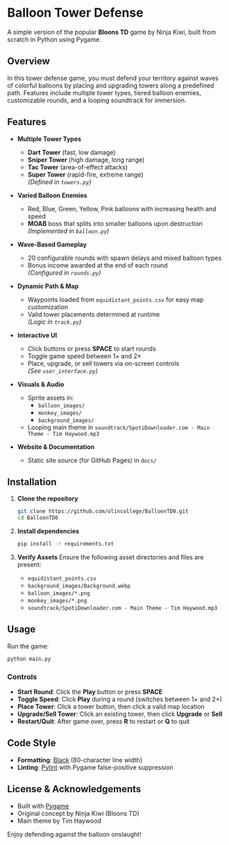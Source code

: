 # Balloon Tower Defense

A simple version of the popular **Bloons TD** game by Ninja Kiwi, built from scratch in Python using Pygame.

## Overview

In this tower defense game, you must defend your territory against waves of colorful balloons by placing and upgrading towers along a predefined path. Features include multiple tower types, tiered balloon enemies, customizable rounds, and a looping soundtrack for immersion.

## Features

- **Multiple Tower Types**  
  - **Dart Tower** (fast, low damage)  
  - **Sniper Tower** (high damage, long range)  
  - **Tac Tower** (area-of-effect attacks)  
  - **Super Tower** (rapid-fire, extreme range)  
  *(Defined in `towers.py`)*

- **Varied Balloon Enemies**  
  - Red, Blue, Green, Yellow, Pink balloons with increasing health and speed  
  - **MOAB** boss that splits into smaller balloons upon destruction  
  *(Implemented in `balloon.py`)*

- **Wave-Based Gameplay**  
  - 20 configurable rounds with spawn delays and mixed balloon types  
  - Bonus income awarded at the end of each round  
  *(Configured in `rounds.py`)*

- **Dynamic Path & Map**  
  - Waypoints loaded from `equidistant_points.csv` for easy map customization  
  - Valid tower placements determined at runtime  
  *(Logic in `track.py`)*

- **Interactive UI**  
  - Click buttons or press **SPACE** to start rounds  
  - Toggle game speed between 1× and 2×  
  - Place, upgrade, or sell towers via on-screen controls  
  *(See `user_interface.py`)*

- **Visuals & Audio**  
  - Sprite assets in:
    - `balloon_images/`
    - `monkey_images/`
    - `background_images/`
  - Looping main theme in `soundtrack/SpotiDownloader.com - Main Theme - Tim Haywood.mp3`

- **Website & Documentation**  
  - Static site source (for GitHub Pages) in `docs/`

## Installation

1. **Clone the repository**
   ```bash
   git clone https://github.com/olincollege/BalloonTD0.git
   cd BalloonTD0
   ```

2. **Install dependencies**
   ```bash
   pip install -r requirements.txt
   ```

3. **Verify Assets**
   Ensure the following asset directories and files are present:
   - `equidistant_points.csv`
   - `background_images/Background.webp`
   - `balloon_images/*.png`
   - `monkey_images/*.png`
   - `soundtrack/SpotiDownloader.com - Main Theme - Tim Haywood.mp3`

## Usage

Run the game:
```bash
python main.py
```

### Controls

- **Start Round**: Click the **Play** button or press **SPACE**
- **Toggle Speed**: Click **Play** during a round (switches between 1× and 2×)
- **Place Tower**: Click a tower button, then click a valid map location
- **Upgrade/Sell Tower**: Click an existing tower, then click **Upgrade** or **Sell**
- **Restart/Quit**: After game over, press **R** to restart or **Q** to quit

## Code Style

- **Formatting**: [Black](https://github.com/psf/black) (80-character line width)
- **Linting**: [Pylint](https://pylint.org/) with Pygame false-positive suppression

## License & Acknowledgements

- Built with [Pygame](https://www.pygame.org/)
- Original concept by Ninja Kiwi (Bloons TD)
- Main theme by Tim Haywood

Enjoy defending against the balloon onslaught!

